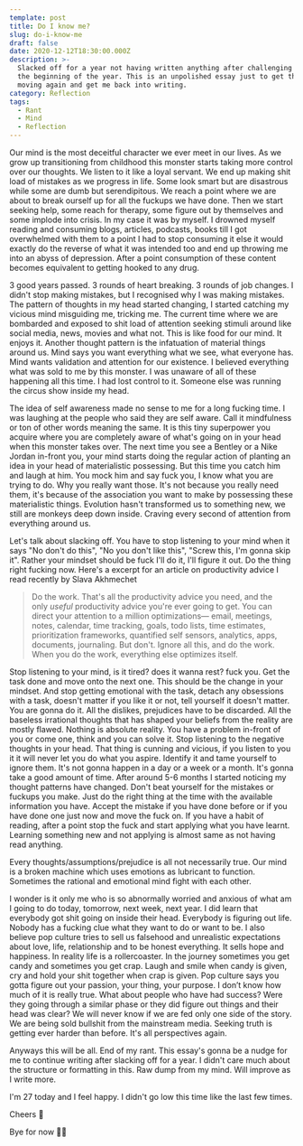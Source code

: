 ```yaml
---
template: post
title: Do I know me?
slug: do-i-know-me
draft: false
date: 2020-12-12T18:30:00.000Z
description: >-
  Slacked off for a year not having written anything after challenging myself in
  the beginning of the year. This is an unpolished essay just to get the ball
  moving again and get me back into writing.
category: Reflection
tags:
  - Rant
  - Mind
  - Reflection
---
```

Our mind is the most deceitful character we ever meet in our lives. As we grow up transitioning from childhood this monster starts taking more control over our thoughts. We listen to it like a loyal servant. We end up making shit load of mistakes as we progress in life. Some look smart but are disastrous while some are dumb but serendipitous. We reach a point where we are about to break ourself up for all the fuckups we have done. Then we start seeking help, some reach for therapy, some figure out by themselves and some implode into crisis. In my case it was by myself. I drowned myself reading and consuming blogs, articles, podcasts, books till I got overwhelmed with them to a point I had to stop consuming it else it would exactly do the reverse of what it was intended too and end up throwing me into an abyss of depression. After a point consumption of these content becomes equivalent to getting hooked to any drug. 

3 good years passed. 3 rounds of heart breaking. 3 rounds of job changes. I didn't stop making mistakes, but I recognised why I was making mistakes. The pattern of thoughts in my head started changing, I started catching my vicious mind misguiding me, tricking me. The current time where we are bombarded and exposed to shit load of attention seeking stimuli around like social media, news, movies and what not. This is like food for our mind. It enjoys it. Another thought pattern is the infatuation of material things around us. Mind says you want everything what we see, what everyone has. Mind wants validation and attention for our existence. I believed everything what was sold to me by this monster. I was unaware of all of these happening all this time. I had lost control to it. Someone else was running the circus show inside my head. 

The idea of self awareness made no sense to me for a long fucking time. I was laughing at the people who said they are self aware. Call it mindfulness or ton of other words meaning the same. It is this tiny superpower you acquire where you are completely aware of what's going on in your head when this monster takes over. The next time you see a Bentley or a Nike Jordan in-front you, your mind starts doing the regular action of planting an idea in your head of materialistic possessing. But this time you catch him and laugh at him. You mock him and say fuck you, I know what you are trying to do. Why you really want those. It's not because you really need them, it's because of the association you want to make by possessing these materialistic things. Evolution hasn't transformed us to something new, we still are monkeys deep down inside. Craving every second of attention from everything around us.

Let's talk about slacking off. You have to stop listening to your mind when it says "No don't do this", "No you don't like this", "Screw this, I'm gonna skip it". Rather your mindset should be fuck I'll do it, I'll figure it out. Do the thing right fucking now. Here's a excerpt for an article on productivity advice I read recently by Slava Akhmechet

> Do the work. That's all the productivity advice you need, and the only *useful* productivity advice you're ever going to get. You can direct your attention to a million optimizations— email, meetings, notes, calendar, time tracking, goals, todo lists, time estimates, prioritization frameworks, quantified self sensors, analytics, apps, documents, journaling. But don't. Ignore all this, and do the work. When you do the work, everything else optimizes itself.

Stop listening to your mind, is it tired? does it wanna rest? fuck you. Get the task done and move onto the next one. This should be the change in your mindset. And stop getting emotional with the task, detach any obsessions with a task, doesn't matter if you like it or not, tell yourself it doesn't matter. You are gonna do it. All the dislikes, prejudices have to be discarded. All the baseless irrational thoughts that has shaped your beliefs from the reality are mostly flawed. Nothing is absolute reality. You have a problem in-front of you or come one, think and you can solve it. Stop listening to the negative thoughts in your head. That thing is cunning and vicious, if you listen to you it it will never let you do what you aspire. Identify it and tame yourself to ignore them. It's not gonna happen in a day or a week or a month. It's gonna take a good amount of time. After around 5-6 months I started noticing my thought patterns have changed. Don't beat yourself for the mistakes or fuckups you make. Just do the right thing at the time with the available information you have. Accept the mistake if you have done before or if you have done one just now and move the fuck on. If you have a habit of reading, after a point stop the fuck and start applying what you have learnt. Learning something new and not applying is almost same as not having read anything. 

Every thoughts/assumptions/prejudice is all not necessarily true. Our mind is a broken machine which uses emotions as lubricant to function. Sometimes the rational and emotional mind fight with each other.

I wonder is it only me who is so abnormally worried and anxious of what am I going to do today, tomorrow, next week, next year. I did learn that everybody got shit going on inside their head. Everybody is figuring out life. Nobody has a fucking clue what they want to do or want to be. I also believe pop culture tries to sell us falsehood and unrealistic expectations about love, life, relationship and to be honest everything. It sells hope and happiness. In reality life is a rollercoaster. In the journey sometimes you get candy and sometimes you get crap. Laugh and smile when candy is given, cry and hold your shit together when crap is given. Pop culture says you gotta figure out your passion, your thing, your purpose. I don’t know how much of it is really true. What about people who have had success? Were they going through a similar phase or they did figure out things and their head was clear? We will never know if we are fed only one side of the story. We are being sold bullshit from the mainstream media. Seeking truth is getting ever harder than before. It's all perspectives again.

Anyways this will be all. End of my rant. This essay's gonna be a nudge for me to continue writing after slacking off for a year. I didn't care much about the structure or formatting in this. Raw dump from my mind. Will improve as I write more.

I'm 27 today and I feel happy. I didn't go low this time like the last few times. 

Cheers 🥂

Bye for now 👋🏻
